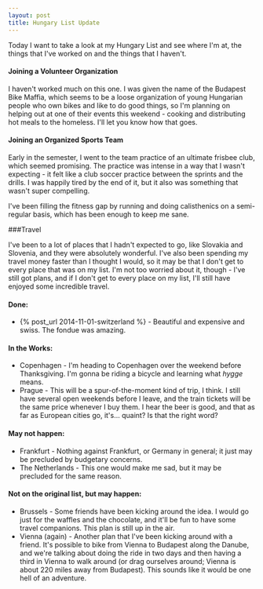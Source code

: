 ```yaml
---
layout: post
title: Hungary List Update
---
```


Today I want to take a look at my Hungary List and see where I'm at, the things that I've worked on and the things that I haven't.

#### Joining a Volunteer Organization
I haven't worked much on this one. I was given the name of the Budapest Bike Maffia, which seems to be a loose organization of young Hungarian people who own bikes and like to do good things, so I'm planning on helping out at one of their events this weekend - cooking and distributing hot meals to the homeless. I'll let you know how that goes.

#### Joining an Organized Sports Team
Early in the semester, I went to the team practice of an ultimate frisbee club, which seemed promising. The practice was intense in a way that I wasn't expecting - it felt like a club soccer practice between the sprints and the drills. I was happily tired by the end of it, but it also was something that wasn't super compelling.

I've been filling the fitness gap by running and doing calisthenics on a semi-regular basis, which has been enough to keep me sane.

###Travel

I've been to a lot of places that I hadn't expected to go, like Slovakia and Slovenia, and they were absolutely wonderful. I've also been spending my travel money faster than I thought I would, so it may be that I don't get to every place that was on my list. I'm not too worried about it, though - I've still got plans, and if I don't get to every place on my list, I'll still have enjoyed some incredible travel.

#### Done:
* {% post_url 2014-11-01-switzerland %} - Beautiful and expensive and swiss. The fondue was amazing.

#### In the Works:
* Copenhagen - I'm heading to Copenhagen over the weekend before Thanksgiving. I'm gonna be riding a bicycle and learning what *hygge* means.
* Prague - This will be a spur-of-the-moment kind of trip, I think. I still have several open weekends before I leave, and the train tickets will be the same price whenever I buy them. I hear the beer is good, and that as far as European cities go, it's... quaint? Is that the right word?

#### May not happen:
* Frankfurt - Nothing against Frankfurt, or Germany in general; it just may be precluded by budgetary concerns.
* The Netherlands - This one would make me sad, but it may be precluded for the same reason.

#### Not on the original list, but may happen:
* Brussels - Some friends have been kicking around the idea. I would go just for the waffles and the chocolate, and it'll be fun to have some travel companions. This plan is still up in the air.
* Vienna (again) - Another plan that I've been kicking around with a friend. It's possible to bike from Vienna to Budapest along the Danube, and we're talking about doing the ride in two days and then having a third in Vienna to walk around (or drag ourselves around; Vienna is about 220 miles away from Budapest). This sounds like it would be one hell of an adventure.